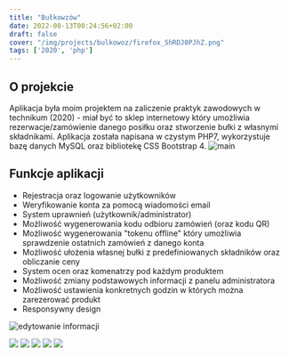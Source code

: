 ```yaml
---
title: "Bułkowzów"
date: 2022-08-13T00:24:56+02:00
draft: false
cover: "/img/projects/bulkowoz/firefox_ShRDJ0PJhZ.png"
tags: ['2020', 'php']
---
```

## O projekcie

Aplikacja była moim projektem na zaliczenie praktyk zawodowych w technikum (2020) - miał być to sklep internetowy który umożliwia rezerwacje/zamówienie danego posiłku oraz stworzenie bułki z własnymi składnikami.
Aplikacja została napisana w czystym PHP7, wykorzystuje bazę danych MySQL oraz bibliotekę CSS Bootstrap 4. 
![main](/img/projects/bulkowoz/pvnSwiJ7Vm.png)
## Funkcje aplikacji

* Rejestracja oraz logowanie użytkowników
* Weryfikowanie konta za pomocą wiadomości email
* System uprawnień (użytkownik/administrator)
* Możliwość wygenerowania kodu odbioru zamówień (oraz kodu QR)
* Możliwość wygenerowania "tokenu offline" który umożliwia sprawdzenie ostatnich zamówień z danego konta
* Możliwość ułożenia własnej bułki z predefiniowanych składników oraz obliczanie ceny
* System ocen oraz komenatrzy pod każdym produktem
* Możliwość zmiany podstawowych informacji z panelu administratora
* Możliwość ustawienia konkretnych godzin w których można zarezerować produkt
* Responsywny design

![edytowanie informacji](/img/projects/bulkowoz/firefox_aGhm47JLMY.png)

![](/img/projects/bulkowoz/firefox_3jixcufuyi.png)
![](/img/projects/bulkowoz/firefox_gY3SyIgte3.png)
![](/img/projects/bulkowoz/firefox_oBDazxVfo7.png)
![](/img/projects/bulkowoz/firefox_OsQnfS3CeB.png)
![](/img/projects/bulkowoz/firefox_UbSpC01yHC.png)